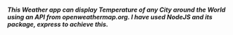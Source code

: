 ##### This Weather app can display Temperature of any City around the World using an API from openweathermap.org. I have used NodeJS and its package, express to achieve this.
